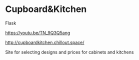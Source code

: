 # Cupboard&Kitchen

Flask

https://youtu.be/TN_9Q3Q5ang

http://cupboardkitchen.chillout.space/

Site for selecting designs and prices for cabinets and kitchens



